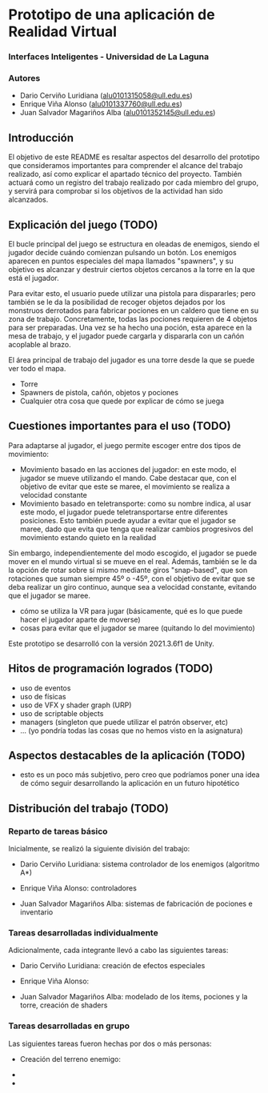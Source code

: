 # Prototipo de una aplicación de Realidad Virtual

### Interfaces Inteligentes - Universidad de La Laguna

### Autores

* Dario Cerviño Luridiana (alu0101315058@ull.edu.es)
* Enrique Viña Alonso (alu0101337760@ull.edu.es)
* Juan Salvador Magariños Alba (alu0101352145@ull.edu.es)

## Introducción

El objetivo de este README es resaltar aspectos del desarrollo del prototipo que consideramos importantes para comprender el alcance del trabajo realizado, así como explicar el apartado técnico del proyecto. También actuará como un registro del trabajo realizado por cada miembro del grupo, y servirá para comprobar si los objetivos de la actividad han sido alcanzados.

## Explicación del juego (TODO)

El bucle principal del juego se estructura en oleadas de enemigos, siendo el jugador decide cuándo comienzan pulsando un botón. Los enemigos aparecen en puntos especiales del mapa llamados "spawners", y su objetivo es alcanzar y destruir ciertos objetos cercanos a la torre en la que está el jugador. 

Para evitar esto, el usuario puede utilizar una pistola para dispararles; pero también se le da la posibilidad de recoger objetos dejados por los monstruos derrotados para fabricar pociones en un caldero que tiene en su zona de trabajo. Concretamente, todas las pociones requieren de 4 objetos para ser preparadas. Una vez se ha hecho una poción, esta aparece en la mesa de trabajo, y el jugador puede cargarla y dispararla con un cañón acoplable al brazo.

El área principal de trabajo del jugador es una torre desde la que se puede ver todo el mapa.

- Torre
- Spawners de pistola, cañón, objetos y pociones
- Cualquier otra cosa que quede por explicar de cómo se juega

## Cuestiones importantes para el uso (TODO)

Para adaptarse al jugador, el juego permite escoger entre dos tipos de movimiento:

  * Movimiento basado en las acciones del jugador: en este modo, el jugador se mueve utilizando el mando. Cabe destacar que, con el objetivo de evitar que este se maree, el movimiento se realiza a velocidad constante
  * Movimiento basado en teletransporte: como su nombre indica, al usar este modo, el jugador puede teletransportarse entre diferentes posiciones. Esto también puede ayudar a evitar que el jugador se maree, dado que evita que tenga que realizar cambios progresivos del movimiento estando quieto en la realidad

Sin embargo, independientemente del modo escogido, el jugador se puede mover en el mundo virtual si se mueve en el real. Además, también se le da la opción de rotar sobre sí mismo mediante giros "snap-based", que son rotaciones que suman siempre 45º o -45º, con el objetivo de evitar que se deba realizar un giro continuo, aunque sea a velocidad constante, evitando que el jugador se maree.

- cómo se utiliza la VR para jugar (básicamente, qué es lo que puede hacer el jugador aparte de moverse)
- cosas para evitar que el jugador se maree (quitando lo del movimiento)

Este prototipo se desarrolló con la versión 2021.3.6f1 de Unity.

## Hitos de programación logrados (TODO)

- uso de eventos
- uso de físicas
- uso de VFX y shader graph (URP)
- uso de scriptable objects
- managers (singleton que puede utilizar el patrón observer, etc)
- ... (yo pondría todas las cosas que no hemos visto en la asignatura)

## Aspectos destacables de la aplicación (TODO)



- esto es un poco más subjetivo, pero creo que podríamos poner una idea de cómo
  seguir desarrollando la aplicación en un futuro hipotético

## Distribución del trabajo (TODO)

### Reparto de tareas básico

Inicialmente, se realizó la siguiente división del trabajo:

* Dario Cerviño Luridiana: sistema controlador de los enemigos (algoritmo A*)

* Enrique Viña Alonso: controladores

* Juan Salvador Magariños Alba: sistemas de fabricación de pociones e inventario

### Tareas desarrolladas individualmente

Adicionalmente, cada integrante llevó a cabo las siguientes tareas:

* Dario Cerviño Luridiana: creación de efectos especiales

* Enrique Viña Alonso: 

* Juan Salvador Magariños Alba: modelado de los ítems, pociones y la torre, creación de shaders

### Tareas desarrolladas en grupo

Las siguientes tareas fueron hechas por dos o más personas:

* Creación del terreno enemigo: 

* 

* 

